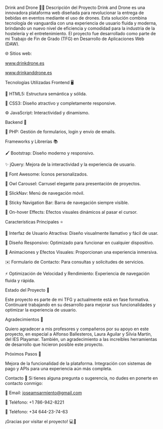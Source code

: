 Drink and Drone 🚁🥤
Descripción del Proyecto
Drink and Drone es una innovadora plataforma web diseñada para revolucionar la entrega de bebidas en eventos mediante el uso de drones. Esta solución combina tecnología de vanguardia con una experiencia de usuario fluida y moderna, brindando un nuevo nivel de eficiencia y comodidad para la industria de la hostelería y el entretenimiento. El proyecto fue desarrollado como parte de mi Trabajo de Fin de Grado (TFG) en Desarrollo de Aplicaciones Web (DAW).

🌐 Sitios web:

www.drinkdrone.es

www.drinkanddrone.es

Tecnologías Utilizadas
Frontend 🖥️

🎨 HTML5: Estructura semántica y sólida.

💅 CSS3: Diseño atractivo y completamente responsive.

⚙️ JavaScript: Interactividad y dinamismo.

Backend 🔧

🐘 PHP: Gestión de formularios, login y envío de emails.

Frameworks y Librerías 📚

🖌️ Bootstrap: Diseño moderno y responsivo.

✨ jQuery: Mejora de la interactividad y la experiencia de usuario.

🔣 Font Awesome: Íconos personalizados.

🎠 Owl Carousel: Carrusel elegante para presentación de proyectos.

📱 SlickNav: Menú de navegación móvil.

📌 Sticky Navigation Bar: Barra de navegación siempre visible.

🎨 On-hover Effects: Efectos visuales dinámicos al pasar el cursor.

Características Principales ⭐

🌟 Interfaz de Usuario Atractiva: Diseño visualmente llamativo y fácil de usar.

📱 Diseño Responsivo: Optimizado para funcionar en cualquier dispositivo.

🎥 Animaciones y Efectos Visuales: Proporcionan una experiencia inmersiva.

✉️ Formulario de Contacto: Para consultas y solicitudes de servicios.

⚡ Optimización de Velocidad y Rendimiento: Experiencia de navegación fluida y rápida.

Estado del Proyecto 🚧

Este proyecto es parte de mi TFG y actualmente está en fase formativa. Continuaré trabajando en su desarrollo para mejorar sus funcionalidades y optimizar la experiencia de usuario.

Agradecimientos 🙌

Quiero agradecer a mis profesores y compañeros por su apoyo en este proyecto, en especial a Alfonso Ballesteros, Laura Aguilar y Silvia Martín, del IES Playamar. 
También, un agradecimiento a las increíbles herramientas de desarrollo que hicieron posible este proyecto.

Próximos Pasos 🚀

Mejora de la funcionalidad de la plataforma.
Integración con sistemas de pago y APIs para una experiencia aún más completa.

Contacto 📩
Si tienes alguna pregunta o sugerencia, no dudes en ponerte en contacto conmigo:

📧 Email: joseamsarmiento@gmail.com

📱 Teléfono: +1 786-942-8221

📱 Teléfono: +34 644-23-74-63

¡Gracias por visitar el proyecto! 💻🚁
